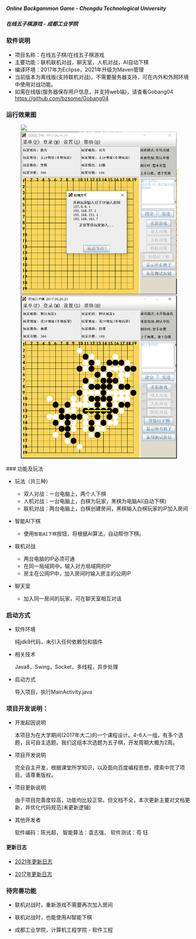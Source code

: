##### Online Backgammon Game - Chengdu Technological University

##### 在线五子棋游戏 - 成都工业学院

### 软件说明

- 项目名称：在线五子棋/在线五子棋游戏
- 主要功能：联机联机对战，聊天室，人机对战，AI自动下棋
- 编译环境：2017年为Eclipse，2021年升级为Maven管理
- 当前版本为离线版(支持联机对战)，不需要服务器支持，可在内外和外网环境中使用对战功能。
- 如需在线版(服务器保存用户信息，并支持web端)，请查看Gobang04 https://github.com/bzsome/Gobang04

### 运行效果图

<figure>
  <img src="./docs/images/app_main.png title="程序主界面">
  <img src="./docs/images/app_create_room.png" title="创建房间">
  <img src="./docs/images/app_gaming.png"  title="游戏对战">
</figure>
### 功能及玩法

- 玩法（共三种）
    - 双人对战：一台电脑上，两个人下棋
    - 人机对战：一台电脑上，白棋为玩家，黑棋为电脑AI(自动下棋)
    - 联机对战：两台电脑上，白棋创建房间，黑棋输入白棋玩家的IP加入房间

- 智能AI下棋
    - 使用`智能AI下棋`按钮，将根据AI算法，自动帮你下棋。

- 联机对战
    - 两台电脑的IP必须可通
    - 在同一局域网中，输入对方局域网的IP
    - 房主在公网IP中，加入房间时输入房主的公网IP

- 聊天室
    - 加入同一房间的玩家，可在聊天室相互对话

### 启动方式

- 软件环境

  纯jdk8代码，未引入任何依赖包和插件

- 相关技术

  Java8，Swing，Socket，多线程，异步处理

- 启动方式

  导入项目，执行MainActivity.java

### 项目开发说明：

- 开发起因说明

  本项目为在大学期间(2017年大二)的一个课程设计。4-6人一组，有多个选题，且可自主选题。我们这组本次选题为五子棋，开发周期大概为2周。

- 项目开发说明

  完全自主开发，根据课堂所学知识，以及面向百度编程思想，摸索中完了项目。请尊重版权。

- 项目更新说明

  由于项目完善度较高，功能均比较正常。但文档不全，本次更新主要对文档更新，并优化代码规范(未更新逻辑)

- 其他开发者

  软件编码：陈光超， 智能算法：袁志强， 软件测试：芶 钰

#### 更新日志

- [2021年更新日志](docs/change_log_2021.md)

- [2017年更新日志](docs/change_log_2017.md)

### 待完善功能

- 联机对战时，重新游戏不需要再次加入房间
- 联机对战时，也能使用AI智能下棋


- 成都工业学院，计算机工程学院 - 软件工程
